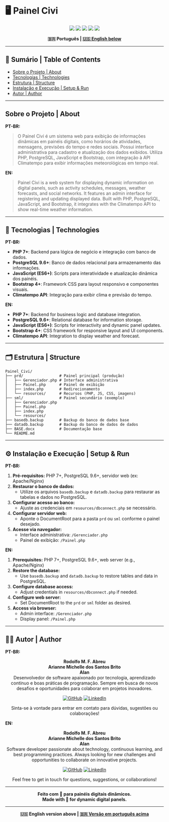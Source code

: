 # 🖥️ Painel Civi

<p align="center">
  <img src="https://img.shields.io/badge/PHP-7.0+-777BB4?style=for-the-badge&logo=php"/>
  <img src="https://img.shields.io/badge/PostgreSQL-9.6+-336791?style=for-the-badge&logo=postgresql"/>
  <img src="https://img.shields.io/badge/JavaScript-ES6+-F7DF1E?style=for-the-badge&logo=javascript&logoColor=black"/>
  <img src="https://img.shields.io/badge/Bootstrap-4.0+-563D7C?style=for-the-badge&logo=bootstrap"/>
  <img src="https://img.shields.io/badge/Feito%20com-Love-ff69b4?style=for-the-badge"/>
</p>

<div align="center">
  <b>🇧🇷 Português | <a href="#english-version">🇺🇸 English below</a></b>
</div>

---

## 📑 Sumário | Table of Contents
- [Sobre o Projeto | About](#sobre-o-projeto--about)
- [Tecnologias | Technologies](#tecnologias--technologies)
- [Estrutura | Structure](#estrutura--structure)
- [Instalação e Execução | Setup & Run](#instalação-e-execução--setup--run)
- [Autor | Author](#autor--author)

---

## Sobre o Projeto | About

**PT-BR:**
> O Painel Civi é um sistema web para exibição de informações dinâmicas em painéis digitais, como horários de atividades, mensagens, previsões do tempo e redes sociais. Possui interface administrativa para cadastro e atualização dos dados exibidos. Utiliza PHP, PostgreSQL, JavaScript e Bootstrap, com integração à API Climatempo para exibir informações meteorológicas em tempo real.

**EN:**
> Painel Civi is a web system for displaying dynamic information on digital panels, such as activity schedules, messages, weather forecasts, and social networks. It features an admin interface for registering and updating displayed data. Built with PHP, PostgreSQL, JavaScript, and Bootstrap, it integrates with the Climatempo API to show real-time weather information.

---

## 🚀 Tecnologias | Technologies

**PT-BR:**
- **PHP 7+**: Backend para lógica de negócio e integração com banco de dados.
- **PostgreSQL 9.6+**: Banco de dados relacional para armazenamento das informações.
- **JavaScript (ES6+)**: Scripts para interatividade e atualização dinâmica dos painéis.
- **Bootstrap 4+**: Framework CSS para layout responsivo e componentes visuais.
- **Climatempo API**: Integração para exibir clima e previsão do tempo.

**EN:**
- **PHP 7+**: Backend for business logic and database integration.
- **PostgreSQL 9.6+**: Relational database for information storage.
- **JavaScript (ES6+)**: Scripts for interactivity and dynamic panel updates.
- **Bootstrap 4+**: CSS framework for responsive layout and UI components.
- **Climatempo API**: Integration to display weather and forecast.

---

## 🗂️ Estrutura | Structure
```
Painel_Civi/
├── prd/                # Painel principal (produção)
│   ├── Gerenciador.php # Interface administrativa
│   ├── Painel.php      # Painel de exibição
│   ├── index.php       # Redirecionamento
│   └── resources/      # Recursos (PHP, JS, CSS, imagens)
├── sml/                # Painel secundário (exemplo)
│   ├── Gerenciador.php
│   ├── Painel.php
│   ├── index.php
│   └── resources/
├── basedb.backup       # Backup do banco de dados base
├── datadb.backup       # Backup do banco de dados de dados
├── BASE.docx           # Documentação base
└── README.md
```

---

## ⚙️ Instalação e Execução | Setup & Run

**PT-BR:**
1. **Pré-requisitos:** PHP 7+, PostgreSQL 9.6+, servidor web (ex: Apache/Nginx)
2. **Restaurar o banco de dados:**
   - Utilize os arquivos `basedb.backup` e `datadb.backup` para restaurar as tabelas e dados no PostgreSQL.
3. **Configurar acesso ao banco:**
   - Ajuste as credenciais em `resources/dbconnect.php` se necessário.
4. **Configurar servidor web:**
   - Aponte o DocumentRoot para a pasta `prd` ou `sml` conforme o painel desejado.
5. **Acesse via navegador:**
   - Interface administrativa: `/Gerenciador.php`
   - Painel de exibição: `/Painel.php`

**EN:**
1. **Prerequisites:** PHP 7+, PostgreSQL 9.6+, web server (e.g., Apache/Nginx)
2. **Restore the database:**
   - Use `basedb.backup` and `datadb.backup` to restore tables and data in PostgreSQL.
3. **Configure database access:**
   - Adjust credentials in `resources/dbconnect.php` if needed.
4. **Configure web server:**
   - Set DocumentRoot to the `prd` or `sml` folder as desired.
5. **Access via browser:**
   - Admin interface: `/Gerenciador.php`
   - Display panel: `/Painel.php`

---

## 👨‍💻 Autor | Author

**PT-BR:**

<div align="center">

**Rodolfo M. F. Abreu**  
**Arianne Michelle dos Santos Brito**  
**Alan**  
Desenvolvedor de software apaixonado por tecnologia, aprendizado contínuo e boas práticas de programação. Sempre em busca de novos desafios e oportunidades para colaborar em projetos inovadores.

[![GitHub](https://img.shields.io/badge/GitHub-rodolfomfabreu-black?style=for-the-badge&logo=github)](https://github.com/salamandery)
[![LinkedIn](https://img.shields.io/badge/LinkedIn-Rodolfo%20Abreu-blue?style=for-the-badge&logo=linkedin)](https://linkedin.com/in/rodolfo-marques-ferreira-de-abreu/)

Sinta-se à vontade para entrar em contato para dúvidas, sugestões ou colaborações!

</div>

**EN:**

<div align="center">

**Rodolfo M. F. Abreu**  
**Arianne Michelle dos Santos Brito**  
**Alan**  
Software developer passionate about technology, continuous learning, and best programming practices. Always looking for new challenges and opportunities to collaborate on innovative projects.

[![GitHub](https://img.shields.io/badge/GitHub-rodolfomfabreu-black?style=for-the-badge&logo=github)](https://github.com/salamandery)
[![LinkedIn](https://img.shields.io/badge/LinkedIn-Rodolfo%20Abreu-blue?style=for-the-badge&logo=linkedin)](https://linkedin.com/in/rodolfo-marques-ferreira-de-abreu/)

Feel free to get in touch for questions, suggestions, or collaborations!

</div>

---

<div align="center">
  <b>Feito com 💙 para painéis digitais dinâmicos.<br/>
  Made with 💙 for dynamic digital panels.</b>
</div>

---

<div align="center" id="english-version">
  <b>🇺🇸 English version above | <a href="#top">🇧🇷 Versão em português acima</a></b>
</div>